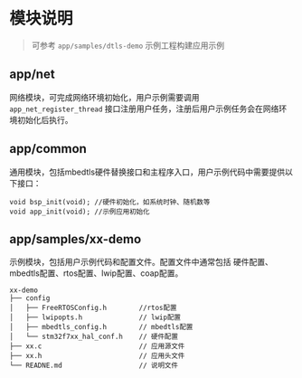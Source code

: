# 模块说明
> 可参考 ```app/samples/dtls-demo``` 示例工程构建应用示例

## app/net 
网络模块，可完成网络环境初始化，用户示例需要调用 ```app_net_register_thread``` 接口注册用户任务，注册后用户示例任务会在网络环境初始化后执行。

## app/common
通用模块，包括mbedtls硬件替换接口和主程序入口，用户示例代码中需要提供以下接口： 
```
void bsp_init(void); //硬件初始化，如系统时钟、随机数等
void app_init(void); //示例应用初始化
```

## app/samples/xx-demo
示例模块，包括用户示例代码和配置文件。配置文件中通常包括 硬件配置、mbedtls配置、rtos配置、lwip配置、coap配置。
```
xx-demo
├── config
│   ├── FreeRTOSConfig.h        //rtos配置
│   ├── lwipopts.h              // lwip配置
│   ├── mbedtls_config.h        // mbedtls配置
│   └── stm32f7xx_hal_conf.h    // 硬件配置
├── xx.c                        // 应用源文件
├── xx.h                        // 应用头文件
└── READNE.md                   // 说明文件
```